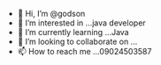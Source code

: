 - 👋 Hi, I’m @godson
- 👀 I’m interested in ...java developer 
- 🌱 I’m currently learning ...Java
- 💞️ I’m looking to collaborate on ... 
- 📫 How to reach me ...09024503587

<!---
godson4sur/godson4sur is a ✨ special ✨ repository because its `README.md` (this file) appears on your GitHub profile.
You can click the Preview link to take a look at your changes.
--->
